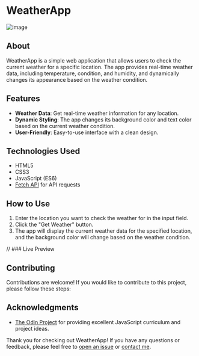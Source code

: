 # WeatherApp

![image](https://github.com/3ein39/odin-WeatherApp/assets/37001450/09b1ff70-fcab-406e-9d89-1368202fc2fb)

## About

WeatherApp is a simple web application that allows users to check the current weather for a specific location. The app provides real-time weather data, including temperature, condition, and humidity, and dynamically changes its appearance based on the weather condition.

## Features

- **Weather Data**: Get real-time weather information for any location.
- **Dynamic Styling**: The app changes its background color and text color based on the current weather condition.
- **User-Friendly**: Easy-to-use interface with a clean design.

## Technologies Used

- HTML5
- CSS3
- JavaScript (ES6)
- [Fetch API](https://developer.mozilla.org/en-US/docs/Web/API/Fetch_API) for API requests

## How to Use

1. Enter the location you want to check the weather for in the input field.
2. Click the "Get Weather" button.
3. The app will display the current weather data for the specified location, and the background color will change based on the weather condition.

// ### Live Preview 

## Contributing

Contributions are welcome! If you would like to contribute to this project, please follow these steps:

## Acknowledgments

- [The Odin Project](https://www.theodinproject.com/) for providing excellent JavaScript curriculum and project ideas.

Thank you for checking out WeatherApp! If you have any questions or feedback, please feel free to [open an issue](https://github.com/3ein39/odin-WeatherApp/issues) or [contact me](https://github.com/3ein39).
